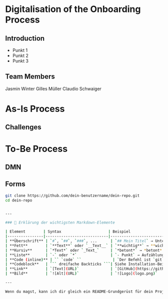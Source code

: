 # Digitalisation of the Onboarding Process

## Introduction

- Punkt 1
- Punkt 2
- Punkt 3

## Team Members

Jasmin Winter
Gilles Müller
Claudio Schwaiger

# As-Is Process


## Challenges


# To-Be Process


## DMN


## Forms


```bash
git clone https://github.com/dein-benutzername/dein-repo.git
cd dein-repo


---

### 🔧 Erklärung der wichtigsten Markdown-Elemente

| Element        | Syntax                     | Beispiel                                  |
|----------------|----------------------------|-------------------------------------------|
| **Überschrift** | `#`, `##`, `###`, ...      | `## Mein Titel` → Untertitel              |
| **Fett**        | `**Text**` oder `__Text__` | `**wichtig**` → **wichtig**               |
| **Kursiv**      | `*Text*` oder `_Text_`     | `*betont*` → *betont*                     |
| **Liste**       | `-` oder `*`               | `- Punkt` → Aufzählung                    |
| **Code (inline)** | `` `code` ``              | `Der Befehl ist `git status``             |
| **Codeblock**   | ``` dreifache Backticks ```| Siehe Installation-Beispiel oben          |
| **Link**        | `[Text](URL)`              | `[GitHub](https://github.com)`            |
| **Bild**        | `![Alt](URL)`              | `![Logo](logo.png)`                       |

---

Wenn du magst, kann ich dir gleich ein README-Grundgerüst für dein Projekt erstellen – sag mir einfach, worum’s geht (z. B. Projektthema, Ziel, Features).
